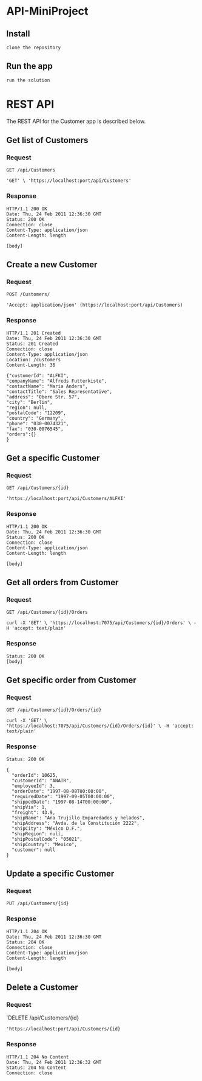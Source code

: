 # API-MiniProject

## Install

    clone the repository

## Run the app

    run the solution

# REST API

The REST API for the Customer app is described below.

## Get list of Customers
### Request

`GET /api/Customers`

    'GET' \ 'https://localhost:port/api/Customers' 

### Response

    HTTP/1.1 200 OK
    Date: Thu, 24 Feb 2011 12:36:30 GMT
    Status: 200 OK
    Connection: close
    Content-Type: application/json
    Content-Length: length

    [body]

## Create a new Customer
### Request

`POST /Customers/`

    'Accept: application/json' (https://localhost:port/api/Customers)

### Response

    HTTP/1.1 201 Created
    Date: Thu, 24 Feb 2011 12:36:30 GMT
    Status: 201 Created
    Connection: close
    Content-Type: application/json
    Location: /customers
    Content-Length: 36

    {"customerId": "ALFKI",
    "companyName": "Alfreds Futterkiste",
    "contactName": "Maria Anders",
    "contactTitle": "Sales Representative",
    "address": "Obere Str. 57",
    "city": "Berlin",
    "region": null,
    "postalCode": "12209",
    "country": "Germany",
    "phone": "030-0074321",
    "fax": "030-0076545",
    "orders":{}
    }

## Get a specific Customer
### Request

`GET /api/Customers/{id}`

    'https://localhost:port/api/Customers/ALFKI'

### Response

    HTTP/1.1 200 OK
    Date: Thu, 24 Feb 2011 12:36:30 GMT
    Status: 200 OK
    Connection: close
    Content-Type: application/json
    Content-Length: length

    [body]
    
    
## Get all orders from Customer
### Request

`GET /api/Customers/{id}/Orders`

    curl -X 'GET' \ 'https://localhost:7075/api/Customers/{id}/Orders' \ -H 'accept: text/plain'

### Response

    Status: 200 OK
    [body]
    
## Get specific order from Customer
### Request

`GET /api/Customers/{id}/Orders/{id}`

    curl -X 'GET' \ 'https://localhost:7075/api/Customers/{id}/Orders/{id}' \ -H 'accept: text/plain'

### Response

    Status: 200 OK
    
    {
      "orderId": 10625,
      "customerId": "ANATR",
      "employeeId": 3,
      "orderDate": "1997-08-08T00:00:00",
      "requiredDate": "1997-09-05T00:00:00",
      "shippedDate": "1997-08-14T00:00:00",
      "shipVia": 1,
      "freight": 43.9,
      "shipName": "Ana Trujillo Emparedados y helados",
      "shipAddress": "Avda. de la Constitución 2222",
      "shipCity": "México D.F.",
      "shipRegion": null,
      "shipPostalCode": "05021",
      "shipCountry": "Mexico",
      "customer": null
    }
    

## Update a specific Customer
### Request

`PUT /api/Customers/{id}`

### Response

    HTTP/1.1 204 OK
    Date: Thu, 24 Feb 2011 12:36:30 GMT
    Status: 204 OK
    Connection: close
    Content-Type: application/json
    Content-Length: length

    [body]

## Delete a Customer
### Request

`DELETE /api/Customers/{id}

    'https://localhost:port/api/Customers/{id} 
    
### Response

    HTTP/1.1 204 No Content
    Date: Thu, 24 Feb 2011 12:36:32 GMT
    Status: 204 No Content
    Connection: close
